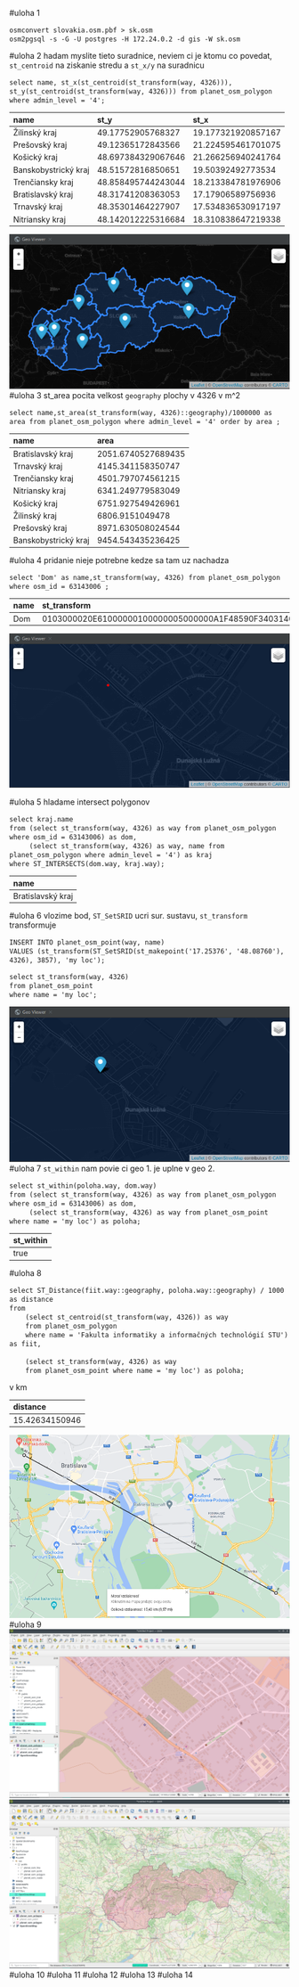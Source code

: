 #uloha 1
```
osmconvert slovakia.osm.pbf > sk.osm
osm2pgsql -s -G -U postgres -H 172.24.0.2 -d gis -W sk.osm 
```
#uloha 2
hadam myslite tieto suradnice, neviem ci je ktomu co povedat, `st_centroid` na ziskanie stredu a `st_x/y` na suradnicu

```
select name, st_x(st_centroid(st_transform(way, 4326))), st_y(st_centroid(st_transform(way, 4326))) from planet_osm_polygon where admin_level = '4';
```
| name | st\_y | st\_x |
| :--- | :--- | :--- |
| Žilinský kraj | 49.17752905768327 | 19.177321920857167 |
| Prešovský kraj | 49.12365172843566 | 21.224595461701075 |
| Košický kraj | 48.697384329067646 | 21.266256940241764 |
| Banskobystrický kraj | 48.51572816850651 | 19.50392492773534 |
| Trenčiansky kraj | 48.858495744243044 | 18.213384781976906 |
| Bratislavský kraj | 48.31741208363053 | 17.17906589756936 |
| Trnavský kraj | 48.35301464227907 | 17.534836530917197 |
| Nitriansky kraj | 48.142012225316684 | 18.310838647219338 |

![img.png](img.png)
#uloha 3
st_area pocita velkost `geography` plochy v 4326 v m^2 

```
select name,st_area(st_transform(way, 4326)::geography)/1000000 as area from planet_osm_polygon where admin_level = '4' order by area ;
```
| name | area |
| :--- | :--- |
| Bratislavský kraj | 2051.6740527689435 |
| Trnavský kraj | 4145.341158350747 |
| Trenčiansky kraj | 4501.797074561215 |
| Nitriansky kraj | 6341.249779583049 |
| Košický kraj | 6751.927549426961 |
| Žilinský kraj | 6806.9151049478 |
| Prešovský kraj | 8971.630508024544 |
| Banskobystrický kraj | 9454.543435236425 |

#uloha 4
pridanie nieje potrebne kedze sa tam uz nachadza
```
select 'Dom' as name,st_transform(way, 4326) from planet_osm_polygon where osm_id = 63143006 ;
```
| name | st\_transform |
| :--- | :--- |
| Dom | 0103000020E61000000100000005000000A1F48590F34031405389E22C360B4840FDB0941BFB403140C017FB0E340B48403AD0F9DF0041314043AD1665360B48400F98874CF940314070E3C379380B4840A1F48590F34031405389E22C360B4840 |

![img_1.png](img_1.png)

#uloha 5
hladame intersect polygonov
```
select kraj.name
from (select st_transform(way, 4326) as way from planet_osm_polygon where osm_id = 63143006) as dom,
     (select st_transform(way, 4326) as way, name from planet_osm_polygon where admin_level = '4') as kraj
where ST_INTERSECTS(dom.way, kraj.way);
```
| name |
| :--- |
| Bratislavský kraj |

#uloha 6
vlozime bod, `ST_SetSRID` ucri sur. sustavu, `st_transform` transformuje  

```
INSERT INTO planet_osm_point(way, name)
VALUES (st_transform(ST_SetSRID(st_makepoint('17.25376', '48.08760'), 4326), 3857), 'my loc');
```
```
select st_transform(way, 4326)
from planet_osm_point
where name = 'my loc';
```
![img_2.png](img_2.png)
#uloha 7
`st_within` nam povie ci geo 1. je uplne v geo 2.
```
select st_within(poloha.way, dom.way)
from (select st_transform(way, 4326) as way from planet_osm_polygon where osm_id = 63143006) as dom,
     (select st_transform(way, 4326) as way from planet_osm_point where name = 'my loc') as poloha;
```
| st\_within |
| :--- |
| true |

#uloha 8
```
select ST_Distance(fiit.way::geography, poloha.way::geography) / 1000 as distance
from 
    (select st_centroid(st_transform(way, 4326)) as way
    from planet_osm_polygon
    where name = 'Fakulta informatiky a informačných technológií STU') as fiit,
    
    (select st_transform(way, 4326) as way 
    from planet_osm_point where name = 'my loc') as poloha;
```
v km

| distance |
| :--- |
| 15.42634150946 |

![img_3.png](img_3.png)
#uloha 9
![img_4.png](img_4.png)
![img_6.png](img_6.png)
#uloha 10
#uloha 11
#uloha 12
#uloha 13
#uloha 14


